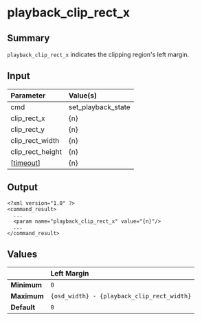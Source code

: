 # playback\_clip\_rect\_x #
## Summary ##

`playback_clip_rect_x` indicates the clipping region's left margin.

## Input ##

| **Parameter**      | **Value(s)**         |
|:-------------------|:---------------------|
| cmd                | set\_playback\_state |
| clip\_rect\_x      | {n}                  |
| clip\_rect\_y      | {n}                  |
| clip\_rect\_width  | {n}                  |
| clip\_rect\_height | {n}                  |
| [[timeout](timeout.md)]      | {n}                  |

## Output ##

```
<?xml version="1.0" ?>
<command_result>
  ...
  <param name="playback_clip_rect_x" value="{n}"/>
  ...
</command_result>
```

## Values ##

|           | **Left Margin**                              |
|:----------|:---------------------------------------------|
| **Minimum** | `0`                                          |
| **Maximum** | `{osd_width} - {playback_clip_rect_width}`   |
| **Default** | `0`                                          |